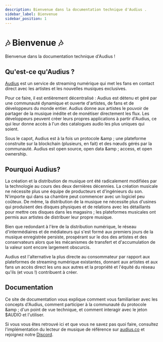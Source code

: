 ```yaml
---
description: Bienvenue dans la documentation technique d'Audius .
sidebar_label: Bienvenue
sidebar_position: 1
---
```


# 🎶 Bienvenue 🎶

Bienvenue dans la documentation technique d'Audius !


## Qu'est-ce qu'Audius ?

[Audius](https://audius.co) est un service de streaming numérique qui met les fans en contact direct avec les artistes et les nouvelles musiques exclusives.

Pour ce faire, il est entièrement décentralisé : Audius est détenu et géré par une communauté dynamique et ouverte d'artistes, de fans et de développeurs du monde entier. Audius donne aux artistes le pouvoir de partager de la musique inédite et de monétiser directement les flux. Les développeurs peuvent créer leurs propres applications à partir d'Audius, ce qui leur donne accès à l'un des catalogues audio les plus uniques qui soient.

Sous le capot, Audius est à la fois un protocole &amp ; une plateforme construite sur la blockchain (plusieurs, en fait) et des nœuds gérés par la communauté. Audius est open source, open data &amp ; access, et open ownership.


## Pourquoi Audius?

La création et la distribution de musique ont été radicalement modifiées par la technologie au cours des deux dernières décennies. La création musicale ne nécessite plus une équipe de producteurs et d'ingénieurs du son. N'importe qui dans sa chambre peut commencer avec un logiciel peu coûteux. De même, la distribution de la musique ne nécessite plus d'usines qui produisent des disques physiques et de relations avec les détaillants pour mettre ces disques dans les magasins ; les plateformes musicales ont permis aux artistes de distribuer leur propre musique.

Bien que redondant à l'ère de la distribution numérique, le réseau d'intermédiaires et de médiateurs qui s'est formé aux premiers jours de la musique enregistrée persiste, prospérant sur le dos des artistes et des conservateurs alors que les mécanismes de transfert et d'accumulation de la valeur sont encore largement obscurcis.

Audius est l'alternative la plus directe au consommateur par rapport aux plateformes de streaming numérique existantes, donnant aux artistes et aux fans un accès direct les uns aux autres et la propriété et l'équité du réseau qu'ils (et vous !) contribuent à créer.


## Documentation

Ce site de documentation vous explique comment vous familiariser avec les concepts d'Audius, comment participer à la communauté du protocole &amp ; d'un point de vue technique, et comment interagir avec le jeton $AUDIO et l'utiliser.

Si vous vous êtes retrouvé ici et que vous ne savez pas quoi faire, consultez l'implémentation du lecteur de musique de référence sur [audius.co](https://audius.co) et rejoignez notre [Discord](https://discord.com/invite/audius).